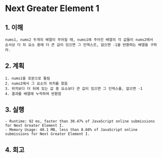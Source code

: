 # Next Greater Element 1

## 1. 이해
    nums1, nums2 두개의 배열이 주어질 때, nums1에 주어진 배열의 각 값들이 nums2에서 순서상 더 뒤 요소 중에 더 큰 값이 있으면 그 인덱스르, 없으면 -1을 반환하는 배열을 구하라. 

## 2. 계획
    1. nums1을 포문으로 돌림
    2. nums2에서 그 요소의 위치를 찾음
    3. 위치보다 더 뒤에 있는 값 중 요소보다 큰 값이 있으면 그 인덱스를, 없으면 -1
    4. 결과를 배열에 누적하여 반환함

## 3. 실행
    - Runtime: 92 ms, faster than 30.47% of JavaScript online submissions for Next Greater Element I.
    - Memory Usage: 40.1 MB, less than 8.60% of JavaScript online submissions for Next Greater Element I.

## 4. 회고
    